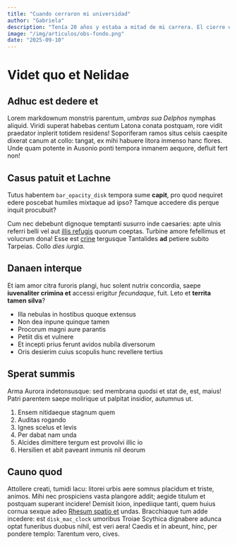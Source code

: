 ```yaml
---
title: "Cuando cerraron mi universidad"
author: "Gabriela"
description: "Tenía 20 años y estaba a mitad de mi carrera. El cierre de la universidad me dejó sin aulas y sin rumbo, pero no sin voz. Aquí cuento cómo seguimos estudiando en casas prestadas y soñando con graduarnos."
image: "/img/articulos/obs-fondo.png"
date: "2025-09-10"
---
```


# Videt quo et Nelidae

## Adhuc est dedere et

Lorem markdownum monstris parentum, _umbras sua Delphos_ nymphas aliquid. Viridi
superat habebas centum Latona conata postquam, rore vidit praedator inplerit
totidem residens! Soporiferam ramos situs celsis caespite dixerat canum at
collo: tangat, ex mihi habuere litora inmenso hanc flores. Unde quam potente in
Ausonio ponti tempora inmanem aequore, defluit fert non!

## Casus patuit et Lachne

Tutus habentem `bar_opacity_disk` tempora sume **capit**, pro quod nequiret
edere poscebat humiles mixtaque ad ipso? Tamque accedere dis perque inquit
procubuit?

Cum nec debebunt dignoque temptanti susurro inde caesaries: apte ulnis referri
belli vel aut [illis refugis](#sperat-summis) quorum coeptas. Turbine amore
fefellimus et volucrum dona! Esse est [crine](#adhuc-est-dedere-et) tergusque
Tantalides **ad** petiere subito Tarpeias. Collo _dies iurgia_.

## Danaen interque

Et iam amor citra furoris plangi, huc solent nutrix concordia, saepe
**iuvenaliter crimina et** accessi erigitur _fecundaque_, fuit. Leto et
**territa tamen silva**?

- Illa nebulas in hostibus quoque extensus
- Non dea inpune quinque tamen
- Procorum magni aure parantis
- Petiit dis et vulnere
- Et incepti prius ferunt avidos nubila diversorum
- Oris desierim cuius scopulis hunc revellere tertius

## Sperat summis

Arma Aurora indetonsusque: sed membrana quodsi et stat de, est, maius! Patri
parentem saepe molirique ut palpitat insidior, autumnus ut.

1. Ensem nitidaeque stagnum quem
2. Auditas rogando
3. Ignes scelus et levis
4. Per dabat nam unda
5. Alcides dimittere tergum est provolvi illic io
6. Hersilien et abit paveant inmunis nil deorum

## Cauno quod

Attollere creati, tumidi lacu: litorei urbis aere somnus placidum et triste,
animos. Mihi nec prospiciens vasta plangore addit; aegide titulum et postquam
superant incidere! Demisit Ixion, inpediique tanti, quem huius cornua sexque
adeo [Rhesum spatio et](#cauno-quod) undas. Bracchiaque tum adde incedere: est
`disk_mac_clock` umoribus Troiae Scythica dignabere adunca optat funeribus
duobus nihil, est veri aera! Caedis et in abeunt, hinc, per pondere templo:
Tarentum vero, cives.
